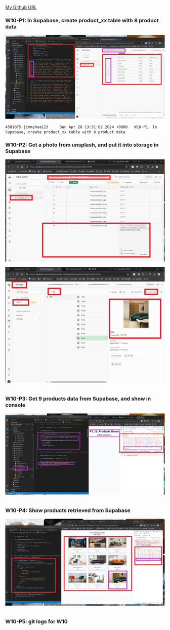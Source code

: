 [My Github URL](https://github.com/jimmyhua123/1122-js-1N-12)

### W10-P1: In Supabase, create product_xx table with 8 product data
![](w10-p1.png)

```
4501075 jimmyhua123     Sun Apr 28 13:31:02 2024 +0800   W10-P1: In Supabase, create product_xx table with 8 product data
```
### W10-P2: Get a photo from unsplash, and put it into storage in Supabase
 
 
![](w10-p2-1.png)
 
![](w10-p2-2.png)

```
```
### W10-P3: Get 9 products data from Supabase, and show in console

![](w10-p3.png)
 
 
```
```
###  W10-P4: Show products retrieved from Supabase
 
![](w10-p4.png)
```

```

### W10-P5: git logs for W10

 
```


```
